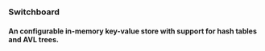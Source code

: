 ### Switchboard

#### An configurable in-memory key-value store with support for hash tables and AVL trees.
